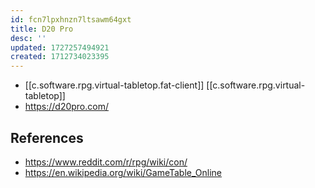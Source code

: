 ```yaml
---
id: fcn7lpxhnzn7ltsawm64gxt
title: D20 Pro
desc: ''
updated: 1727257494921
created: 1712734023395
---
```


- [[c.software.rpg.virtual-tabletop.fat-client]] [[c.software.rpg.virtual-tabletop]]
- https://d20pro.com/

## References

- https://www.reddit.com/r/rpg/wiki/con/
- https://en.wikipedia.org/wiki/GameTable_Online